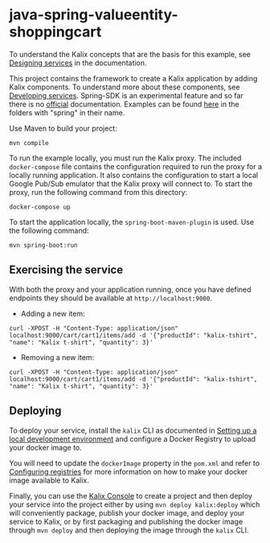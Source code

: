 # java-spring-valueentity-shoppingcart



To understand the Kalix concepts that are the basis for this example, see [Designing services](https://docs.kalix.io/java/development-process.html) in the documentation.



This project contains the framework to create a Kalix application by adding Kalix components. To understand more about these components, see [Developing services](https://docs.kalix.io/services/). Spring-SDK is an experimental feature and so far there is no [official](https://docs.kalix.io/) documentation. Examples can be found [here](https://github.com/lightbend/kalix-jvm-sdk/tree/main/samples) in the folders with "spring" in their name.



Use Maven to build your project:

```shell
mvn compile
```



To run the example locally, you must run the Kalix proxy. The included `docker-compose` file contains the configuration required to run the proxy for a locally running application.
It also contains the configuration to start a local Google Pub/Sub emulator that the Kalix proxy will connect to.
To start the proxy, run the following command from this directory:

```shell
docker-compose up
```

To start the application locally, the `spring-boot-maven-plugin` is used. Use the following command:

```shell
mvn spring-boot:run
```

## Exercising the service

With both the proxy and your application running, once you have defined endpoints they should be available at `http://localhost:9000`. 


* Adding a new item:

```shell
curl -XPOST -H "Content-Type: application/json" localhost:9000/cart/cart1/items/add -d '{"productId": "kalix-tshirt", "name": "Kalix t-shirt", "quantity": 3}' 
```

* Removing a new item:

```shell
curl -XPOST -H "Content-Type: application/json" localhost:9000/cart/cart1/items/add -d '{"productId": "kalix-tshirt", "name": "Kalix t-shirt", "quantity": 3}' 
```

## Deploying

To deploy your service, install the `kalix` CLI as documented in
[Setting up a local development environment](https://docs.kalix.io/setting-up/)
and configure a Docker Registry to upload your docker image to.

You will need to update the `dockerImage` property in the `pom.xml` and refer to
[Configuring registries](https://docs.kalix.io/projects/container-registries.html)
for more information on how to make your docker image available to Kalix.

Finally, you can use the [Kalix Console](https://console.kalix.io)
to create a project and then deploy your service into the project either by using `mvn deploy kalix:deploy` which
will conveniently package, publish your docker image, and deploy your service to Kalix, or by first packaging and
publishing the docker image through `mvn deploy` and then deploying the image
through the `kalix` CLI.
